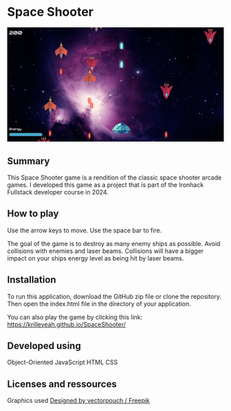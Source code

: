 # Space Shooter

![](./img/game-screenshot.jpg)

## Summary
This Space Shooter game is a rendition of the classic space shooter arcade games. I developed this game as a project that is part of the Ironhack Fullstack developer course in 2024.

## How to play

Use the arrow keys to move.
Use the space bar to fire.

The goal of the game is to destroy as many enemy ships as possible.
Avoid collisions with enemies and laser beams. Collisions will
have a bigger impact on your ships energy level as being hit
by laser beams.

## Installation
To run this application, download the GitHub zip file or clone the repository. Then open the index.html file in the directory of your application. 

You can also play the game by clicking this link: 
https://krilleyeah.github.io/SpaceShooter/


## Developed using
Object-Oriented JavaScript
HTML
CSS

## Licenses and ressources
Graphics used
[Designed by vectorpouch / Freepik](http://www.freepik.com)

